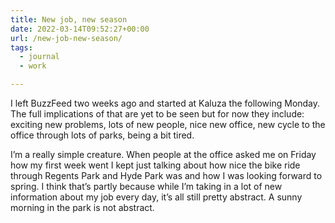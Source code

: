 ```yaml
---
title: New job, new season
date: 2022-03-14T09:52:27+00:00
url: /new-job-new-season/
tags:
  - journal
  - work

---
```

I left BuzzFeed two weeks ago and started at Kaluza the following Monday. The full implications of that are yet to be seen but for now they include: exciting new problems, lots of new people, nice new office, new cycle to the office through lots of parks, being a bit tired.

I&#8217;m a really simple creature. When people at the office asked me on Friday how my first week went I kept just talking about how nice the bike ride through Regents Park and Hyde Park was and how I was looking forward to spring. I think that&#8217;s partly because while I&#8217;m taking in a lot of new information about my job every day, it&#8217;s all still pretty abstract. A sunny morning in the park is not abstract.